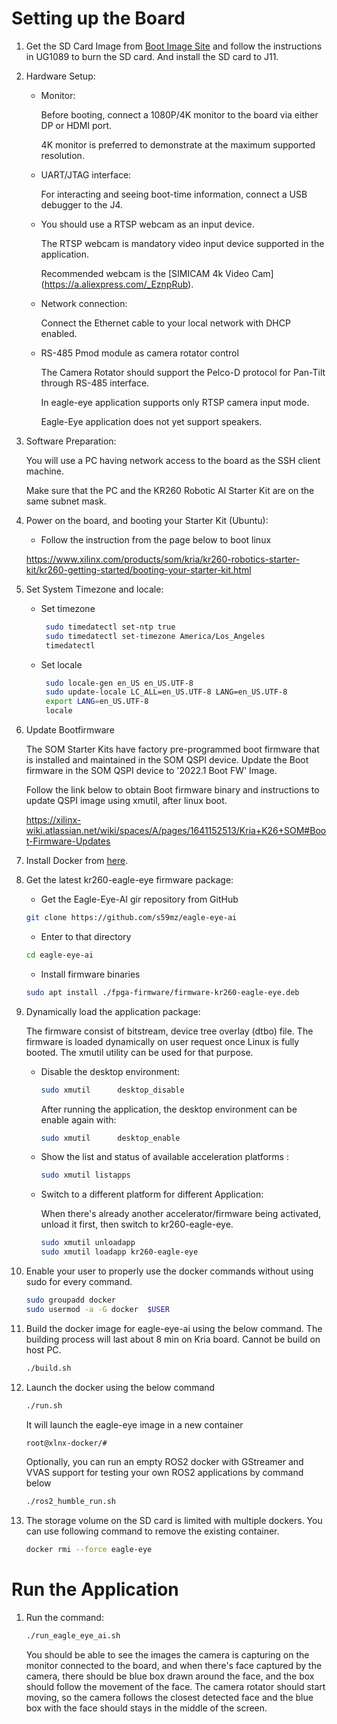 
# Setting up the Board

1. Get the SD Card Image from [Boot Image Site](https://ubuntu.com/download/amd-xilinx) and follow the instructions in UG1089 to burn the SD card. And install the SD card to J11.

2. Hardware Setup:

    * Monitor:
    
      Before booting, connect a 1080P/4K monitor to the board via either DP or HDMI port.

      4K monitor is preferred to demonstrate at the maximum supported resolution.

    * UART/JTAG interface:
    
      For interacting and seeing boot-time information, connect a USB debugger to the J4.
    
    * You should use a RTSP webcam as an input device.
    
      The RTSP webcam is mandatory video input device supported in the application.

      Recommended webcam is the [SIMICAM 4k Video Cam] (https://a.aliexpress.com/_EznpRub).
    
    * Network connection:
    
      Connect the Ethernet cable to your local network with DHCP enabled.

    * RS-485 Pmod module as camera rotator control 

      The Camera Rotator should support the Pelco-D protocol for Pan-Tilt through RS-485 interface.
      
      In eagle-eye application supports only RTSP camera input mode.

      Eagle-Eye application does not yet support speakers.
    
3. Software Preparation:

    You will use a PC having network access to the board as the SSH client machine.

    Make sure that the PC and the KR260 Robotic AI Starter Kit are on the same subnet mask.

4. Power on the board, and booting your Starter Kit (Ubuntu):

   * Follow the instruction from the page below to boot linux

  	https://www.xilinx.com/products/som/kria/kr260-robotics-starter-kit/kr260-getting-started/booting-your-starter-kit.html

5. Set System Timezone and locale:

    * Set timezone

       ```bash
		sudo timedatectl set-ntp true
		sudo timedatectl set-timezone America/Los_Angeles
		timedatectl
       ```
	
	* Set locale

       ```bash
		sudo locale-gen en_US en_US.UTF-8
		sudo update-locale LC_ALL=en_US.UTF-8 LANG=en_US.UTF-8
		export LANG=en_US.UTF-8
		locale
       ```

6. Update Bootfirmware

    The SOM Starter Kits have factory pre-programmed boot firmware that is installed and maintained in the SOM QSPI device. Update the Boot firmware in the SOM QSPI device to '2022.1 Boot FW' Image.

    Follow the link below to obtain Boot firmware binary and instructions to update QSPI image using xmutil, after linux boot.  

    https://xilinx-wiki.atlassian.net/wiki/spaces/A/pages/1641152513/Kria+K26+SOM#Boot-Firmware-Updates

7. Install Docker from [here](https://docs.docker.com/engine/install/ubuntu/).

8. Get the latest kr260-eagle-eye firmware package:

	* Get the Eagle-Eye-AI gir repository from GitHub

    ```bash
    git clone https://github.com/s59mz/eagle-eye-ai
    ```

	* Enter to that directory

    ```bash
    cd eagle-eye-ai
    ```

	* Install firmware binaries

    ```bash
    sudo apt install ./fpga-firmware/firmware-kr260-eagle-eye.deb
    ```

9. Dynamically load the application package:

    The firmware consist of bitstream, device tree overlay (dtbo) file. The firmware is loaded dynamically on user request once Linux is fully booted. The xmutil utility can be used for that purpose.

    * Disable the desktop environment:

       ```bash
       sudo xmutil      desktop_disable
       ```

       After running the application, the desktop environment can be enable again with:

       ```bash
       sudo xmutil      desktop_enable
       ```

    * Show the list and status of available acceleration platforms :

       ```bash
      sudo xmutil listapps
        ```

    * Switch to a different platform for different Application:

       When there's already another accelerator/firmware being activated, unload it first, then switch to kr260-eagle-eye.

       ```bash
      sudo xmutil unloadapp
      sudo xmutil loadapp kr260-eagle-eye
       ```

10. Enable your user to properly use the docker commands without using sudo for every command. 

    ```bash
    sudo groupadd docker
    sudo usermod -a -G docker  $USER
	```

11. Build the docker image for eagle-eye-ai using the below command. The building process will last about 8 min on Kria board. Cannot be build on host PC.

    ```bash
    ./build.sh
    ```

12. Launch the docker using the below command

    ```bash
    ./run.sh
    ```

    It will launch the eagle-eye image in a new container

    ```bash
    root@xlnx-docker/#
    ```

    Optionally, you can run an empty ROS2 docker with GStreamer and VVAS support for testing your own ROS2 applications by command below

    ```bash
    ./ros2_humble_run.sh
    ```

14. The storage volume on the SD card is limited with multiple dockers. You can use following command to remove the existing container.

    ```bash
    docker rmi --force eagle-eye
    ```

# Run the Application

1.  Run the command: 

    ```bash
    ./run_eagle_eye_ai.sh
    ```

    You should be able to see the images the camera is capturing on the monitor connected to the board, and when there's face captured by the camera, there should be blue box drawn around the face, and the box should follow the movement of the face. The camera rotator should start moving, so the camera follows the closest detected face and the blue box with the face should stays in the middle of the screen.



